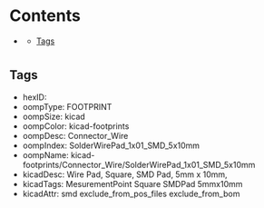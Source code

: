 



Contents
========

* [](#)
	* [Tags](#tags)

# 

## Tags

- hexID: 
- oompType: FOOTPRINT
- oompSize: kicad
- oompColor: kicad-footprints
- oompDesc: Connector_Wire
- oompIndex: SolderWirePad_1x01_SMD_5x10mm
- oompName: kicad-footprints/Connector_Wire/SolderWirePad_1x01_SMD_5x10mm
- kicadDesc: Wire Pad, Square, SMD Pad,  5mm x 10mm,
- kicadTags: MesurementPoint Square SMDPad 5mmx10mm
- kicadAttr: smd exclude_from_pos_files exclude_from_bom
